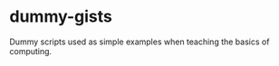 dummy-gists
===========

Dummy scripts used as simple examples when teaching the basics of computing.
